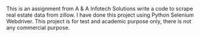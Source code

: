 This is an assignment from A & A Infotech Solutions write a code to scrape real estate data from zillow.
I have done this project using Python Selenium Webdriver.
This project is for test and academic purpose only, there is not any commercial purpose.
